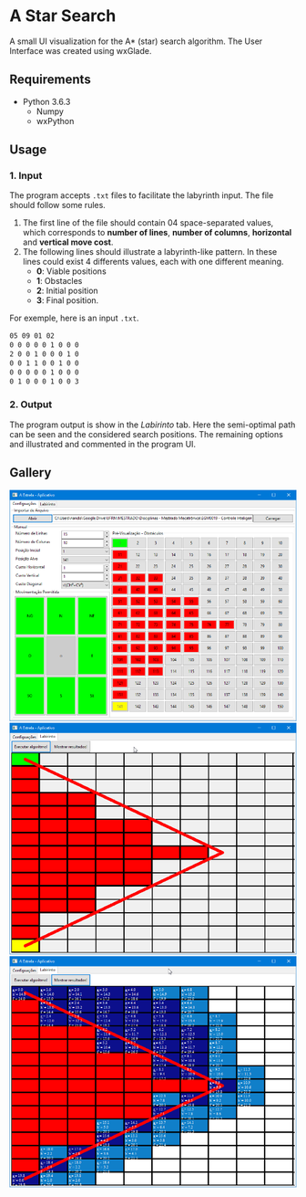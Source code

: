 # A Star Search

A small UI visualization for the A* (star) search algorithm. The User Interface was created using wxGlade.

## Requirements

- Python 3.6.3
  - Numpy
  - wxPython

## Usage

### 1. Input

The program accepts `.txt` files to facilitate the labyrinth input. The file should follow some rules.

1. The first line of the file should contain 04 space-separated values, which corresponds to **number of lines**, **number of columns**, **horizontal** and **vertical move cost**.
2. The following lines should illustrate a labyrinth-like pattern. In these lines could exist 4 differents values, each with one different meaning.
   - **0**: Viable positions
   - **1**: Obstacles
   - **2**: Initial position
   - **3**: Final position.

For exemple, here is an input `.txt`.
```
05 09 01 02
0 0 0 0 0 1 0 0 0
2 0 0 1 0 0 0 1 0
0 0 1 1 0 0 1 0 0
0 0 0 0 0 1 0 0 0
0 1 0 0 0 1 0 0 3
```

### 2. Output

The program output is show in the *Labirinto* tab. Here the semi-optimal path can be seen and the considered search positions.
The remaining options and illustrated and commented in the program UI.

## Gallery
![](https://github.com/Fernandohf/A_Star/blob/master/media/python_2018-10-08_22-17-09.png)
![](https://github.com/Fernandohf/A_Star/blob/master/media/python_2018-10-08_22-17-24.png)
![](https://github.com/Fernandohf/A_Star/blob/master/media/python_2018-10-08_22-17-29.png)
